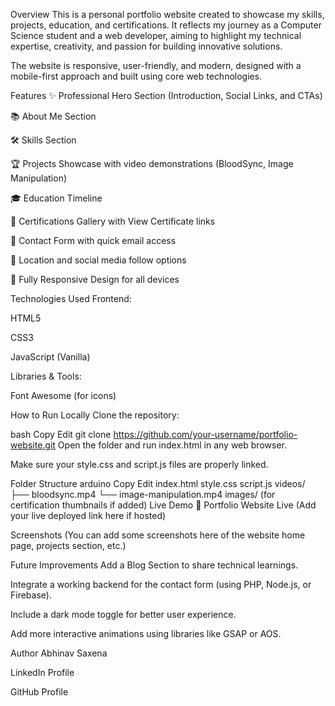 Overview
This is a personal portfolio website created to showcase my skills, projects, education, and certifications. It reflects my journey as a Computer Science student and a web developer, aiming to highlight my technical expertise, creativity, and passion for building innovative solutions.

The website is responsive, user-friendly, and modern, designed with a mobile-first approach and built using core web technologies.

Features
✨ Professional Hero Section (Introduction, Social Links, and CTAs)

📚 About Me Section

🛠️ Skills Section

🏆 Projects Showcase with video demonstrations (BloodSync, Image Manipulation)

🎓 Education Timeline

📜 Certifications Gallery with View Certificate links

📩 Contact Form with quick email access

📍 Location and social media follow options

🎯 Fully Responsive Design for all devices

Technologies Used
Frontend:

HTML5

CSS3

JavaScript (Vanilla)

Libraries & Tools:

Font Awesome (for icons)

How to Run Locally
Clone the repository:

bash
Copy
Edit
git clone https://github.com/your-username/portfolio-website.git
Open the folder and run index.html in any web browser.

Make sure your style.css and script.js files are properly linked.

Folder Structure
arduino
Copy
Edit
index.html
style.css
script.js
videos/
  ├── bloodsync.mp4
  └── image-manipulation.mp4
images/ (for certification thumbnails if added)
Live Demo
🔗 Portfolio Website Live (Add your live deployed link here if hosted)

Screenshots
(You can add some screenshots here of the website home page, projects section, etc.)

Future Improvements
Add a Blog Section to share technical learnings.

Integrate a working backend for the contact form (using PHP, Node.js, or Firebase).

Include a dark mode toggle for better user experience.

Add more interactive animations using libraries like GSAP or AOS.

Author
Abhinav Saxena

LinkedIn Profile

GitHub Profile
